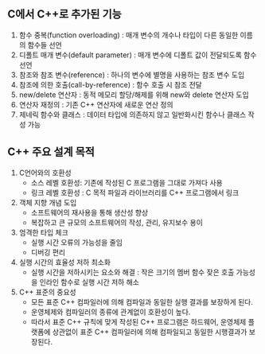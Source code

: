 ## C에서 C++로 추가된 기능
1. 함수 중복(function overloading) : 매개 변수의 개수나 타입이 다른 동일한 이름의 함수들 선언
2. 디폴트 매개 변수(default parameter) : 매개 변수에 디폴트 값이 전달되도록 함수 선언
3. 참조와 참조 변수(reference) : 하나의 변수에 별명을 사용하는 참조 변수 도입
4. 참조에 의한 호출(call-by-reference) : 함수 호출 시 참조 전달
5. new/delete 연산자 : 동적 메모리 할당/해제를 위해 new와 delete 연산자 도입
6. 연산자 재정의 : 기존 C++ 연산자에 새로운 연산 정의
7. 제네릭 함수와 클래스 : 데이터 타입에 의존하지 않고 일반화시킨 함수나 클래스 작성 가능

## C++ 주요 설계 목적
1. C언어와의 호환성
   - 소스 레벨 호환성: 기존에 작성된 C 프로그램을 그대로 가져다 사용
   - 링크 레벨 호환성 : C 목적 파일과 라이브러리를 C++ 프로그램에서 링크
2. 객체 지향 개념 도입
   - 소프트웨어의 재사용을 통해 생산성 향상
   - 복잡하고 큰 규모의 소프트웨어의 작성, 관리, 유지보수 용이
3. 엄격한 타입 체크
   - 실행 시간 오류의 가능성을 줄임
   - 디버깅 편리
4. 실행 시간의 효율성 저하 최소화
   - 실행 시간을 저하시키는 요소와 해결 : 작은 크기의 멤버 함수 잦은 호출 가능성을 인라인 함수로 실행 시간 저하 해소
5. C++ 표준의 중요성
   - 모든 표준 C++ 컴파일러에 의해 컴파일과 동일한 실행 결과를 보장하게 된다.
   - 운영체제와 컴파일러의 종류에 관계없이 호환성이 높다.
   - 따라서 표준 C++ 규칙에 맞게 작성된 C++ 프로그램은 하드웨어, 운영체제 플랫폼에 상관없이 표준 C++ 컴파일러에 의해 컴파일되고 동일한 시행결과가 보장된다.
  
